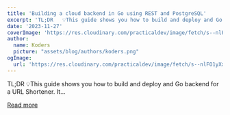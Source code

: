 ```yaml
---
title: 'Building a cloud backend in Go using REST and PostgreSQL'
excerpt: 'TL;DR   💡This guide shows you how to build and deploy and Go backend for a URL Shortener. It...'
date: '2023-11-27'
coverImage: 'https://res.cloudinary.com/practicaldev/image/fetch/s--nlFO1yXx--/c_imagga_scale,f_auto,fl_progressive,h_420,q_auto,w_1000/https://dev-to-uploads.s3.amazonaws.com/uploads/articles/q3seymshggr02w607dp6.png'
author:
  name: Koders
  picture: "assets/blog/authors/koders.png"
ogImage:
  url: 'https://res.cloudinary.com/practicaldev/image/fetch/s--nlFO1yXx--/c_imagga_scale,f_auto,fl_progressive,h_420,q_auto,w_1000/https://dev-to-uploads.s3.amazonaws.com/uploads/articles/q3seymshggr02w607dp6.png'
---
```


TL;DR   💡This guide shows you how to build and deploy and Go backend for a URL Shortener. It...

[Read more](https://dev.to/encore/build-a-backend-in-go-using-rest-and-postgresql-307b)
